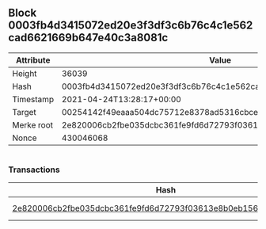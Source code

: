 ## Block 0003fb4d3415072ed20e3f3df3c6b76c4c1e562cad6621669b647e40c3a8081c

Attribute | Value
--- | ---
Height | 36039
Hash | 0003fb4d3415072ed20e3f3df3c6b76c4c1e562cad6621669b647e40c3a8081c
Timestamp | 2021-04-24T13:28:17+00:00
Target | 00254142f49eaaa504dc75712e8378ad5316cbcead634704b3734b6271167cc4
Merke root | 2e820006cb2fbe035dcbc361fe9fd6d72793f03613e8b0eb156ac41cf2820c2a
Nonce | 430046068

```

```

### Transactions

Hash | Amount
--- | ---
[2e820006cb2fbe035dcbc361fe9fd6d72793f03613e8b0eb156ac41cf2820c2a](2e820006cb2fbe035dcbc361fe9fd6d72793f03613e8b0eb156ac41cf2820c2a.md) | 10.00000000 SKEPTI 
